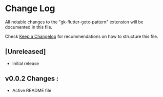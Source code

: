 # Change Log

All notable changes to the "gk-flutter-getx-pattern" extension will be documented in this file.

Check [Keep a Changelog](https://keepachangelog.com/) for recommendations on how to structure this file.

## [Unreleased]

- Initial release

## v0.0.2 Changes :
* Active README file
